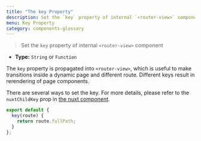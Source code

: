 ```yaml
---
title: "The key Property"
description: Set the `key` property of internal `<router-view>` component
menu: Key Property
category: components-glossary
---
```


> Set the `key` property of internal `<router-view>` component

- **Type:** `String` or `Function`

The `key` property is propagated into `<router-view>`, which is useful to make transitions inside a dynamic page and different route. Different keys result in rerendering of page components.

There are several ways to set the key. For more details, please refer to the `nuxtChildKey` prop in [the nuxt component](/api/components-nuxt).

```js
export default {
  key(route) {
    return route.fullPath;
  }
};
```
